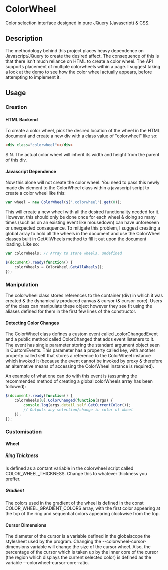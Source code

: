 # ColorWheel
Color selection interface designed in pure JQuery (Javascript) &amp; CSS.

## Description
The methodology behind this project places heavy dependence on Javascript/JQuery to create the desired affect. The consequence of this is that there isn't much reliance on HTML to create a color wheel. The API supports placement of multiple colorwheels within a page. I suggest taking a look at the [demo][demo] to see how the color wheel actually appears, before attempting to implement it.

[demo]: https://mohkale.github.io/ColorWheel/

## Usage
### Creation
#### HTML Backend
To create a color wheel, pick the desired location of the wheel in the HTML document and create a new div with a class value of "colorwheel" like so:

```HTML
<div class="colorwheel"></div>
```

S.N. The actual color wheel will inherit its width and height from the parent of this div.

#### Javascript Dependence
Now this alone will not create the color wheel. You need to pass this newly made div element to the ColorWheel class within a javascript script to create a color wheel like this:

```JavaScript
var wheel = new ColorWheel($('.colorwheel').get(0));
```

This will create a new wheel with all the desired functionality needed for it. However, this should only be done once for each wheel & doing so many times (such as on an existing event like mousedown) can have unforeseen or unexpected consequence. To mitigate this problem, I suggest creating a global array to hold all the wheels in the document and use the ColorWheel classes built in GetAllWheels method to fill it out upon the document loading. Like so:

```Javascript
var colorWheels; // Array to store wheels, undefined

$(document).ready(function() {
    colorWheels = ColorWheel.GetAllWheels();
});
```

### Manipulation
The colorwheel class stores references to the container (div) in which it was created & the dynamically produced canvas & cursor (& cursor-core). Users of the class can manipulate these object however they see fit using the aliases defined for them in the first few lines of the constructor.

#### Detecting Color Changes
The ColorWheel class defines a custom event called _colorChangedEvent and a public method called ColorChanged that adds event listeners to it. The event has single parameter storing the standard argument object seen in CustomEvents. This parameter has a property called key, with another property called self that stores a reference to the ColorWheel instance which invoked it (because the event cannot be invoked by proxy & therefore an alternative means of accessing the ColorWheel instance is required).

An example of what one can do with this event is (assuming the recommended method of creating a global colorWheels array has been followed):

```JavaScript
$(document).ready(function() {
    colorWheels[0].ColorChanged(function(args) {
        console.log(args.detail.self.GetCurrentColor());
        // Outputs any selection/change in color of wheel
    });
});
```

### Customisation
#### Wheel
##### Ring Thickness
Is defined as a contant variable in the colorwheel script called COLOR_WHEEL_THICKNESS. Change this to whatever thickness you preffer.

##### Gradient
The colors used in the gradient of the wheel is defined in the const COLOR_WHEEL_GRADIENT_COLORS array, with the first color appearing at the top of the ring and sequential colors appearing clockwise from the top.

#### Cursor Dimensions
The diameter of the cursor is a variable defined in the globalscope the stylesheet used by the program. Changing the --colorwheel-cursor-dimensions variable will change the size of the cursor wheel. Also, the percentage of the cursor which is taken up by the inner core of the cursor (the region which displays the current selected color) is defined as the variable --colorwheel-cursor-core-ratio.
